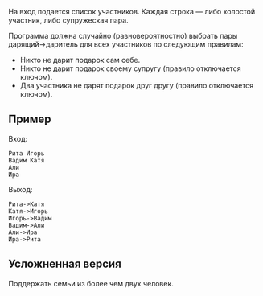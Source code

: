 На вход подается список участников. Каждая строка — либо холостой участник, либо супружеская пара.

Программа должна случайно (равновероятностно) выбрать пары дарящий->даритель для всех участников по следующим правилам:

* Никто не дарит подарок сам себе.
* Никто не дарит подарок своему супругу (правило отключается ключом).
* Два участника не дарят подарок друг другу (правило отключается ключом).

Пример
------

Вход:

```
Рита Игорь
Вадим Катя
Али
Ира
```

Выход:

```
Рита->Катя
Катя->Игорь
Игорь->Вадим
Вадим->Али
Али->Ира
Ира->Рита
```

Усложненная версия
------------------

Поддержать семьи из более чем двух человек.
